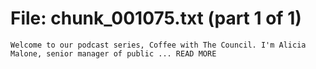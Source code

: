 ﻿# File: chunk_001075.txt (part 1 of 1)
```
Welcome to our podcast series, Coffee with The Council. I'm Alicia Malone, senior manager of public ... READ MORE
```

